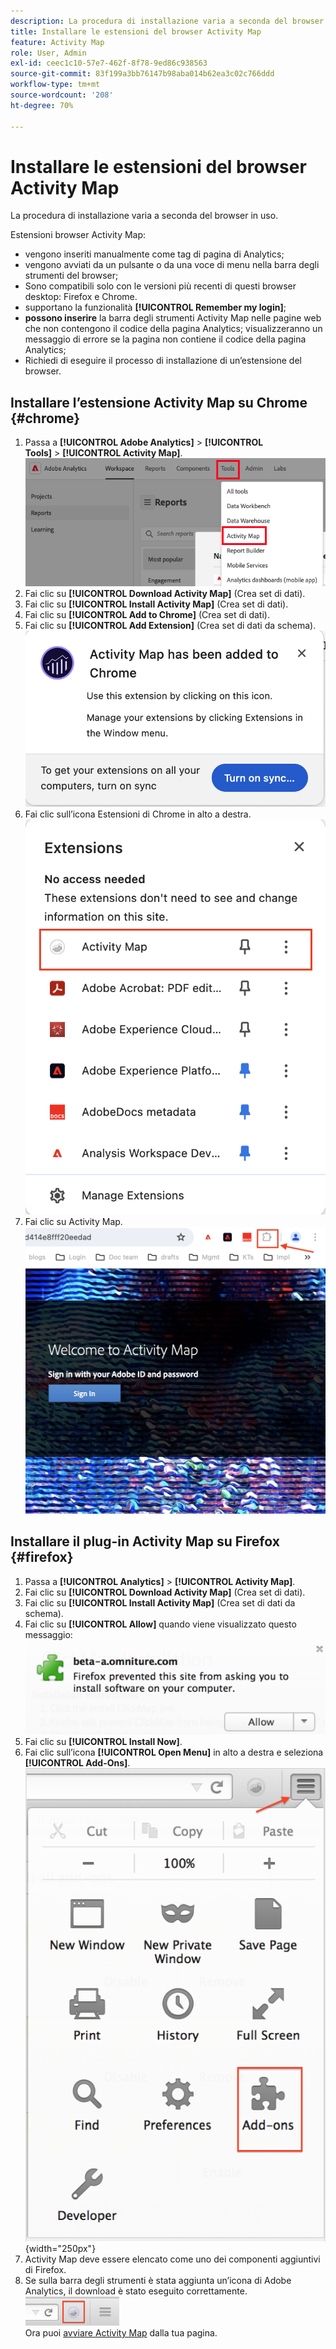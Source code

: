 ```yaml
---
description: La procedura di installazione varia a seconda del browser in uso.
title: Installare le estensioni del browser Activity Map
feature: Activity Map
role: User, Admin
exl-id: ceec1c10-57e7-462f-8f78-9ed86c938563
source-git-commit: 83f199a3bb76147b98aba014b62ea3c02c766ddd
workflow-type: tm+mt
source-wordcount: '208'
ht-degree: 70%

---
```


# Installare le estensioni del browser Activity Map

La procedura di installazione varia a seconda del browser in uso.

Estensioni browser Activity Map:

* vengono inseriti manualmente come tag di pagina di Analytics;
* vengono avviati da un pulsante o da una voce di menu nella barra degli strumenti del browser;
* Sono compatibili solo con le versioni più recenti di questi browser desktop: Firefox e Chrome.
* supportano la funzionalità **[!UICONTROL Remember my login]**;
* **possono inserire** la barra degli strumenti Activity Map nelle pagine web che non contengono il codice della pagina Analytics; visualizzeranno un messaggio di errore se la pagina non contiene il codice della pagina Analytics;
* Richiedi di eseguire il processo di installazione di un’estensione del browser.

## Installare l’estensione Activity Map su Chrome {#chrome}

1. Passa a **[!UICONTROL Adobe Analytics]** > **[!UICONTROL Tools]** > **[!UICONTROL Activity Map]**.![](assets/install_am.png)
1. Fai clic su **[!UICONTROL Download Activity Map]** (Crea set di dati).
1. Fai clic su **[!UICONTROL Install Activity Map]** (Crea set di dati).
1. Fai clic su **[!UICONTROL Add to Chrome]** (Crea set di dati).
1. Fai clic su **[!UICONTROL Add Extension]** (Crea set di dati da schema).
   ![Aggiungi estensione Chrome](assets/chrome1.png)
1. Fai clic sull’icona Estensioni di Chrome in alto a destra.
   ![Estensione Activity Map](assets/chrome2.png)
1. Fai clic su Activity Map.
   ![Avviare Activity Map](assets/chrome3.png)

## Installare il plug-in Activity Map su Firefox {#firefox}

1. Passa a **[!UICONTROL Analytics]** > **[!UICONTROL Activity Map]**.
1. Fai clic su **[!UICONTROL Download Activity Map]** (Crea set di dati).
1. Fai clic su **[!UICONTROL Install Activity Map]** (Crea set di dati da schema).
1. Fai clic su **[!UICONTROL Allow]** quando viene visualizzato questo messaggio: ![](assets/firefox_install2.png)
1. Fai clic su **[!UICONTROL Install Now]**.
1. Fai clic sull’icona **[!UICONTROL Open Menu]** in alto a destra e seleziona **[!UICONTROL Add-Ons]**.![](assets/firefox_install3.png){width="250px"}
1. Activity Map deve essere elencato come uno dei componenti aggiuntivi di Firefox.
1. Se sulla barra degli strumenti è stata aggiunta un’icona di Adobe Analytics, il download è stato eseguito correttamente.<br/><img src="./assets/an_icon.png" width="150px"/><br/>Ora puoi [avviare Activity Map](/help/analyze/activity-map/activitymap-getting-started/activitymap-launch.md) dalla tua pagina.

